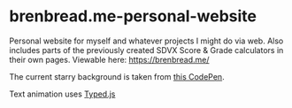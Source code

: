 # brenbread.me-personal-website
Personal website for myself and whatever projects I might do via web. 
Also includes parts of the previously created SDVX Score & Grade calculators in their own pages.
Viewable here: https://brenbread.me/

The current starry background is taken from [this CodePen](https://codepen.io/Glucio/pen/BoLWPo).

Text animation uses [Typed.js](https://github.com/mattboldt/typed.js/)
